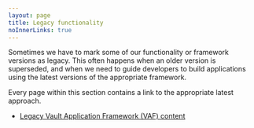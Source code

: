 ```yaml
---
layout: page
title: Legacy functionality
noInnerLinks: true
---
```


Sometimes we have to mark some of our functionality or framework versions as legacy.  This often happens when an older version is superseded, and when we need to guide developers to build applications using the latest versions of the appropriate framework.

Every page within this section contains a link to the appropriate latest approach.

* [Legacy Vault Application Framework (VAF) content](Vault-Application-Framework/)


